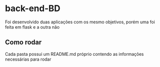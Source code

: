# back-end-BD

Foi desenvolvido duas aplicações com os mesmo objetivos, porém uma foi feita em flask e a outra não

## Como rodar

Cada pasta possui um README.md próprio contendo as informações necessárias para rodar
